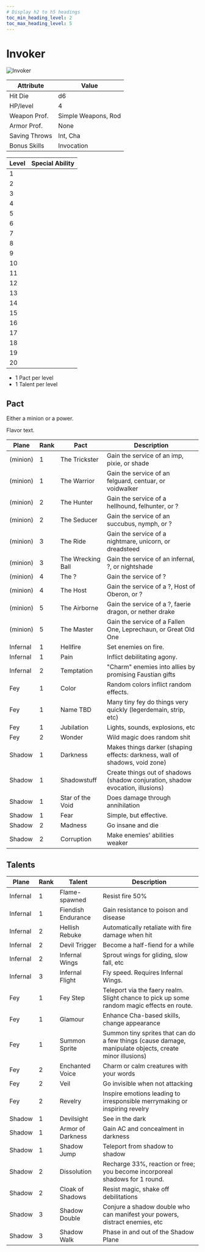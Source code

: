 ```yaml
---
# Display h2 to h5 headings
toc_min_heading_level: 2
toc_max_heading_level: 5
---
```


# Invoker
![Invoker](</img/character/classes/invoker.jpg>)


Attribute     | Value
--------------|--------------------
Hit Die       | d6
HP/level      | 4
Weapon Prof.  | Simple Weapons, Rod
Armor Prof.   | None
Saving Throws | Int, Cha
Bonus Skills  | Invocation


Level | Special Ability
------|----------------
1     |
2     |
3     |
4     |
5     |
6     |
7     |
8     |
9     |
10    |
11    |
12    |
13    |
14    |
15    |
16    |
17    |
18    |
19    |
20    |

- 1 Pact per level
- 1 Talent per level


## Pact

Either a minion or a power.

Flavor text.



Plane    | Rank | Pact              | Description
---------|------|-------------------|-------------------------------------------------------------------------------
(minion) | 1    | The Trickster     | Gain the service of an imp, pixie, or shade
(minion) | 1    | The Warrior       | Gain the service of an felguard, centuar, or voidwalker
(minion) | 2    | The Hunter        | Gain the service of a hellhound, felhunter, or ?
(minion) | 2    | The Seducer       | Gain the service of an succubus, nymph, or ?
(minion) | 3    | The Ride          | Gain the service of a nightmare, unicorn, or dreadsteed
(minion) | 3    | The Wrecking Ball | Gain the service of an infernal, ?, or nightshade
(minion) | 4    | The ?             | Gain the service of ?
(minion) | 4    | The Host          | Gain the service of a ?, Host of Oberon, or ?
(minion) | 5    | The Airborne      | Gain the service of a ?, faerie dragon, or nether drake
(minion) | 5    | The Master        | Gain the service of a Fallen One, Leprechaun, or Great Old One
Infernal | 1    | Hellfire          | Set enemies on fire.
Infernal | 1    | Pain              | Inflict debilitating agony.
Infernal | 2    | Temptation        | "Charm" enemies into allies by promising Faustian gifts
Fey      | 1    | Color             | Random colors inflict random effects.
Fey      | 1    | Name TBD          | Many tiny fey do things very quickly (legerdemain, strip, etc)
Fey      | 1    | Jubilation        | Lights, sounds, explosions, etc
Fey      | 2    | Wonder            | Wild magic does random shit
Shadow   | 1    | Darkness          | Makes things darker (shaping effects: darkness, wall of shadows, void zone)
Shadow   | 1    | Shadowstuff       | Create things out of shadows (shadow conjuration, shadow evocation, illusions)
Shadow   | 1    | Star of the Void  | Does damage through annihilation
Shadow   | 1    | Fear              | Simple, but effective.
Shadow   | 2    | Madness           | Go insane and die
Shadow   | 2    | Corruption        | Make enemies' abilities weaker



## Talents

Plane    | Rank | Talent            | Description
---------|------|-------------------|-------------------------------------------------------------------------------------------
Infernal | 1    | Flame-spawned     | Resist fire 50%
Infernal | 1    | Fiendish Endurance | Gain resistance to poison and disease
Infernal | 2    | Hellish Rebuke     | Automatically retaliate with fire damage when hit
Infernal | 2    | Devil Trigger     | Become a half-fiend for a while
Infernal | 2    | Infernal Wings    | Sprout wings for gliding, slow fall, etc
Infernal | 3    | Infernal Flight   | Fly speed. Requires Infernal Wings.
Fey      | 1    | Fey Step          | Teleport via the faery realm. Slight chance to pick up some random magic effects en route.
Fey      | 1    | Glamour           | Enhance Cha-based skills, change appearance
Fey      | 1    | Summon Sprite     | Summon tiny sprites that can do a few things (cause damage, manipulate objects, create minor illusions)
Fey      | 2    | Enchanted Voice    | Charm or calm creatures with your words
Fey      | 2    | Veil              | Go invisible when not attacking
Fey      | 2    | Revelry           | Inspire emotions leading to irresponsible merrymaking or inspiring revelry
Shadow   | 1    | Devilsight        | See in the dark
Shadow   | 1    | Armor of Darkness | Gain AC and concealment in darkness
Shadow   | 1    | Shadow Jump       | Teleport from shadow to shadow
Shadow   | 2    | Dissolution       | Recharge 33%, reaction or free; you become incorporeal shadows for 1 round.
Shadow   | 2    | Cloak of Shadows  | Resist magic, shake off debilitations
Shadow   | 3    | Shadow Double     | Conjure a shadow double who can manifest your powers, distract enemies, etc
Shadow   | 3    | Shadow Walk       | Phase in and out of the Shadow Plane

